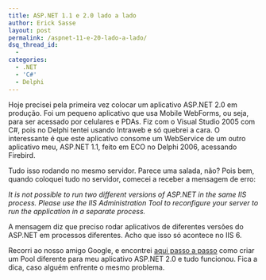 ```yaml
---
title: ASP.NET 1.1 e 2.0 lado a lado
author: Erick Sasse
layout: post
permalink: /aspnet-11-e-20-lado-a-lado/
dsq_thread_id:
  - 
categories:
  - .NET
  - 'C#'
  - Delphi
---
```

Hoje precisei pela primeira vez colocar um aplicativo ASP.NET 2.0 em produção. Foi um pequeno aplicativo que usa Mobile WebForms, ou seja, para ser acessado por celulares e PDAs. Fiz com o Visual Studio 2005 com C#, pois no Delphi tentei usando Intraweb e só quebrei a cara. O interessante é que este aplicativo consome um WebService de um outro aplicativo meu, ASP.NET 1.1, feito em ECO no Delphi 2006, acessando Firebird.

Tudo isso rodando no mesmo servidor. Parece uma salada, não? Pois bem, quando coloquei tudo no servidor, comecei a receber a mensagem de erro:

*It is not possible to run two different versions of ASP.NET in the same IIS process. Please use the IIS Administration Tool to reconfigure your server to run the application in a separate process.*

A mensagem diz que preciso rodar aplicativos de diferentes versões do ASP.NET em processos diferentes. Acho que isso só acontece no IIS 6.

Recorri ao nosso amigo Google, e encontrei [aqui passo a passo][1] como criar um Pool diferente para meu aplicativo ASP.NET 2.0 e tudo funcionou. Fica a dica, caso alguém enfrente o mesmo problema.

 [1]: http://msdn.microsoft.com/library/default.asp?url=/library/en-us/cpguide/html/cpconconfiguringaspnetapplicationforaspnetversion.asp